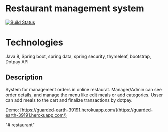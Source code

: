 # Restaurant management system
[![Build Status](https://travis-ci.com/danielbelter/Restaurant.svg?branch=master)](https://travis-ci.com/danielbelter/Restaurant)

# Technologies 
Java 8, Spring boot, spring data, spring security, thymeleaf, bootstrap, Dotpay API

## Description
System for management orders in online restaurat. Manager/Admin can see order details, and manage the menu like
edit meals or add categories. Usser can add meals to the cart and finalize transactions by dotpay.

Demo:
[https://guarded-earth-39191.herokuapp.com/](https://guarded-earth-39191.herokuapp.com/)

"# restaurant" 
